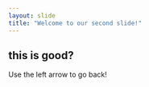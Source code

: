 ```yaml
---
layout: slide
title: "Welcome to our second slide!"
---
```

## this is good?
Use the left arrow to go back!

